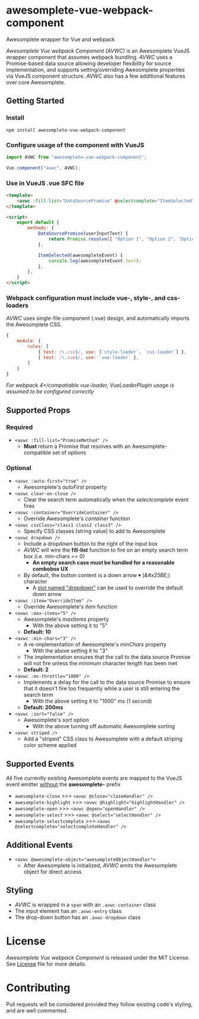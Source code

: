 # awesomplete-vue-webpack-component
Awesomplete wrapper for Vue and webpack

*Awesomplete Vue webpack Component (AVWC)* is an Awesomplete VueJS wrapper component that assumes webpack bundling.
*AVWC* uses a Promise-based data source allowing developer flexibility for source implementation, and supports setting/overriding Awesomplete properties via VueJS component structure.
*AVWC* also has a few additional features over core Awesomplete.

## Getting Started

### Install

```npm install awesomplete-vue-webpack-component```

### Configure usage of the component with VueJS
```javascript
import AVWC from "awesomplete-vue-webpack-component";

Vue.component("avwc", AVWC);
```

### Use in VueJS .vue SFC file

```html
<template>
    <avwc :fill-list="DataSourcePromise" @selectcomplete="ItemSelected"></avwc>
</template>

<script>
    export default {
        methods: {
            DataSourcePromise(userInputText) {
                return Promise.resolve([ "Option 1", "Option 2", "Option 3" ]);
            },

            ItemSelected(awesompleteEvent) {
                console.log(awesompleteEvent.text);
            },
        },
    }
</script>
```

### Webpack configuration must include vue-, style-, and css- loaders

*AVWC* uses single-file component (.vue) design, and automatically imports the Awesomplete CSS.


```javascript
{
    module: {
        rules: [
            { test: /\.css$/, use: [`style-loader`, `css-loader`] },
            { test: /\.vue$/, use: `vue-loader` },
        ]
    }
}
```
*For webpack 4+/compatiable vue-loader, VueLoaderPlugin usage is assumed to be configured correctly*

## Supported Props

### Required

+ ```<avwc :fill-list="PromiseMethod" />```
    + **Must** return a Promise that resolves with an Awesomplete-compatible set of options

### Optional

+ ```<avwc :auto-first="true" />```
    + Awesomplete's *autoFirst* property
+ ```<avwc clear-on-close />```
    + Clear the search term automatically when the *selectcomplete* event fires
+ ```<avwc :container="OverrideContainer" />```
    + Override Awesomplete's *container* function
+ ```<avwc cssClass="class1 class2 class3" />```
    + Specify CSS classes (string value) to add to Awesomplete
+ ```<avwc dropdown />```
    + Include a dropdown button to the right of the input box
    + *AVWC* will wire the **fill-list** function to fire on an empty search term box (i.e. min-chars == 0)
        + **An empty search case must be handled for a reasonable combobox UX**
    + By default, the button content is a down arrow &#x25BE; (*&amp;#x25BE;*) character
        + A [slot named "dropdown"](https://vuejs.org/v2/guide/components-slots.html#Named-Slots) can be used to override the default down arrow
+ ```<avwc :item="OverrideItem" />```
    + Override Awesomplete's *item* function
+ ```<avwc :max-items="5" />```
    + Awesomplete's *maxItems* property
        + With the above setting it to "5"
    + **Default: 10**
+ ```<avwc :min-chars="3" />```
    + A re-implementation of Awesomplete's *minChars* property
        + With the above setting it to "3"
    + The implementation ensures that the call to the data source Promise will not fire unless the minimum character length has been met
    + **Default: 2**
+ ```<avwc :ms-throttle="1000" />```
    + Implements a delay for the call to the data source Promise to ensure that it doesn't fire too frequently while a user is still entering the search term
        + With the above setting it to "1000" ms (1 second)
    + **Default: 200ms**
+ ```<avwc :sort="false" />```
    + Awesomplete's *sort* option
        + With the above turning off automatic Awesomplete sorting
+ ```<avwc striped />```
    + Add a "striped" CSS class to Awesomplete with a default striping color scheme applied

## Supported Events

All five currently existing Awesomplete events are mapped to the VueJS event emitter <u>without</u> the **awesomplete-** prefix
+ ```awesomplete-close``` >>> ```<avwc @close="closeHandler" />```
+ ```awesomplete-highlight``` >>> ```<avwc @highlight="highlightHandler" />```
+ ```awesomplete-open``` >>> ```<avwc @open="openHandler" />```
+ ```awesomplete-select``` >>> ```<avwc @select="selectHandler" />```
+ ```awesomplete-selectcomplete``` >>> ```<avwc @selectcomplete="selectcompleteHandler" />```

## Additional Events

+ ```<avwc @awesomplete-object="awesompleteObjectHandler">```
    + After Awesomplete is initialized, *AVWC* emits the Awesomplete object for direct access

## Styling
+ *AVWC* is wrapped in a ```span``` with an ```.avwc-container``` class
+ The input element has an ```.avwc-entry``` class
+ The drop-down button has an ```.avwc-dropdown``` class

# License

*Awesomplete Vue webpack Component* is released under the MIT License.
See [License](./License.md) file for more details.

# Contributing

Pull requests will be considered provided they follow existing code's styling, and are well commented.
